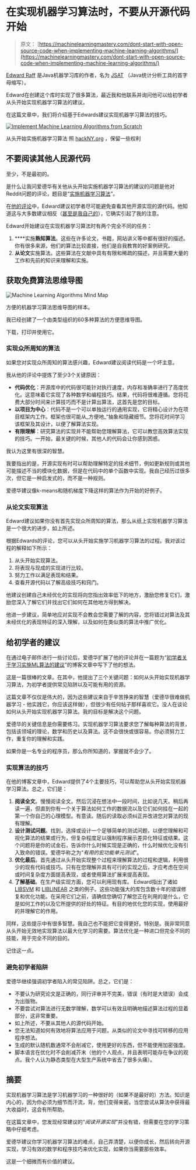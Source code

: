 # 在实现机器学习算法时，不要从开源代码开始

> 原文： [https://machinelearningmastery.com/dont-start-with-open-source-code-when-implementing-machine-learning-algorithms/](https://machinelearningmastery.com/dont-start-with-open-source-code-when-implementing-machine-learning-algorithms/)

[Edward Raff](https://www.linkedin.com/pub/edward-raff/40/920/99) 是Java机器学习库的作者，名为 [JSAT](https://code.google.com/p/java-statistical-analysis-tool/) （Java统计分析工具的首字母缩写）。

Edward在创建这个库时实现了很多算法，最近我和他联系并询问他可以给初学者从头开始实现机器学习算法的建议。

在这篇文章中，我们将介绍基于Edwards建议实现机器学习算法的技巧。

[![Implement Machine Learning Algorithms from Scratch](img/ee2d2be174f6f3355360894c7cc4cd86.jpg)](https://3qeqpr26caki16dnhd19sv6by6v-wpengine.netdna-ssl.com/wp-content/uploads/2014/10/Implement-Machine-Learning-Algorithms-from-Scratch.jpg)

从头开始实施机器学习算法
照 [hackNY.org](http://www.flickr.com/photos/hackny/7036401939) ，保留一些权利

## 不要阅读其他人民源代码

至少，不是最初的。

是什么让我问爱德华有关他从头开始实施机器学习算法的建议的问题是他对Reddit问题的评论，题目是“[实施机器学习算法](http://www.reddit.com/r/MachineLearning/comments/2h94uj/implementing_machine_learning_algorithms/)”。

在[他的评论](http://www.reddit.com/r/MachineLearning/comments/2h94uj/implementing_machine_learning_algorithms/ckqrn1t)中，Edward建议初学者尽可能避免查看其他开源实现的源代码。他知道这与大多数建议相反（[甚至是我自己的](http://machinelearningmastery.com/how-to-implement-a-machine-learning-algorithm/ "How to Implement a Machine Learning Algorithm")），它确实引起了我的注意。

Edward开始建议在实现机器学习算法时有两个完全不同的任务：

1.  ****实施**熟知算法**。这些在许多论文，书籍，网站讲义等中都有很好的描述。你有很多来源，他们的算法比较直接，他们是自我教育的好案例研究。
2.  **从论文**实施算法。这些算法在文献中具有有限和稀疏的描述，并且需要大量的工作和先前的知识来理解和实施。

## 获取免费算法思维导图

![Machine Learning Algorithms Mind Map](img/2ce1275c2a1cac30a9f4eea6edd42d61.jpg)

方便的机器学习算法思维导图的样本。

我已经创建了一个由类型组织的60多种算法的方便思维导图。

下载，打印并使用它。

### 实现众所周知的算法

如果您对实现众所周知的算法感兴趣，Edward建议阅读代码是一个坏主意。

我从他的评论中提炼了至少3个关键原因：

*   **代码优化**：开源库中的代码很可能针对执行速度，内存和准确率进行了高度优化。这意味着它实现了各种数学和编程技巧。结果，代码将很难遵循。您将花费大部分时间来计算技巧而不是计算出算法，这首先是您的目标。
*   **以项目为中心**：代码不是一个可以单独运行的通用实现，它将精心设计为在项目框架内工作。框架也很可能从_方便地_“抽象和隐藏细节。您将花时间学习该框架及其设计，以便了解算法实现。
*   **有限理解**：研究算法的实现并不能帮助您理解算法，它可以教您高效算法实现的技巧。一开始，最关键的时候，其他人的代码会让你感到困惑。

我认为这里有很深的智慧。

我要指出的是，开源实现有时可以帮助理解特定的技术细节，例如更新规则或其他可能描述不当的模块化数据，但是在代码中的单个函数中实现。我自己经历过很多次，但它是一种启发式的，而不是一种规则。

爱德华建议像k-means和随机梯度下降这样的算法作为开始的好例子。

### 从论文实现算法

Edward建议如果你没有首先实现众所周知的算法，那么从纸上实现机器学习算法是一个很大的进步，如上所述。

根据Edwards的评论，您可以从头开始实施学习机器学习算法的过程。我对该过程的解释如下所示：

1.  从头开始实现算法。
2.  将表现与现成的实现进行比较。
3.  努力工作以满足表现和结果。
4.  查看开源代码以了解高级技巧和窍门。

他建议创建自己未经优化的实现将向您指出效率低下的地方，激励您修复它们，激励您深入了解它们并找出它们如何在其他地方得到解决。

他进一步建议，简单地应对实现不会教会您需要了解的内容，您将错过对算法及其未经优化的表现特征的深入理解，以及如何在类似类的算法中推广优化。

## 给初学者的建议

在通过电子邮件进行一些讨论后，爱德华扩展了他的评论并在一篇题为“[初学者关于学习实施ML算法的建议](http://jsatml.blogspot.com.au/2014/10/beginner-advice-on-learning-to.html)”的博客文章中写下了他的想法。

这是一篇很棒的文章。在其中，他提出了三个关键问题：如何从头开始实现机器学习算法，为初学者提供常见陷阱以及可能有用的资源。

这篇文章不仅仅是伟大的，因为这些建议来自于辛苦挣来的智慧（爱德华很难做机器学习 [](http://en.wikipedia.org/wiki/Learning_the_hard_way) - 他实践它，你应该这样做），但很少有任何帖子那样喜欢它。没人在谈论如何从头开始实现机器学习算法。我的目标是解决这个问题。

爱德华的关键信息是你需要练习。实现机器学习算法要求您了解每种算法的背景，包括该领域的理论，数学和历史以及算法。这不会很快或很容易。你必须努力工作，重复你的理解和实践。

如果你是一名专业的程序员，那么你所知道的，掌握就不会少了。

### 实现算法的技巧

在他的博客文章中，Edward提供了4个主要技巧，可以帮助您从头开始实现机器学习算法。总之，它们是：

1.  **阅读全文**。慢慢阅读全文。然后沉浸在想法中一段时间​​，比如说几天。稍后再读一遍，但直到你有一个关于算法如何工作的数据流以及它们如何挂在一起的第一个你自己的心理模型。有意读。随后的读取必须纠正并改进您对算法的现有理解。
2.  **设计测试问题**。找到，选择或设计一个足够简单的测试问题，以便您理解和可视化算法的结果或行为，但复杂程度足以强制程序展示差异化特征或结果。这个问题将是你的试金石，告诉你什么时候实现是正确的，什么时候优化没有引入致命的错误。爱德华称之为“_有用的宏功能单元测试_”。
3.  **优化最后**。首先通过从头开始实现整个过程来理解算法的过程和逻辑，利用很少的现有代码或技巧。只有在您理解并具有可行的实现之后，才应考虑在空间或时间复杂度方面提高表现，或者使用算法扩展来提高表现。
4.  **了解基础**。在生产级实现方面，您可以利用现有库。 Edward指出了诸如 [LIBSVM](http://www.csie.ntu.edu.tw/~cjlin/libsvm/) 和 [LIBLINEAR](http://www.csie.ntu.edu.tw/~cjlin/liblinear/) 之类的例子。这些功能强大的库包含数十年的错误修复和优化功能。在采用它们之前，请确信您确切了解您正在利用的是什么，它是如何工作的以及它所提供的好处的特征。有目的地优化您的实现，使用最好的并理解它的作用。

同样，这些提示中有很多智慧。我自己也不能把它变得更好。特别是。我非常同意从头开始无效地实现算法以最大化学习的需要。算法优化是一种进口但完全不同的技能，用于完全不同的目的。

记住这一点。

### 避免初学者陷阱

爱德华继续强调初学者陷入的常见陷阱。总之，它们是：

*   不要认为研究论文是正确的，同行评审并不完美，错误（有时是大错误）会成为出版物。
*   不要尝试对算法进行无数学理解，数学可以有效且明确地描述算法过程的显着部分，这非常重要。
*   如上所述，不要从其他人的源代码开始。
*   您无法知道如何有效地将算法应用于问题，从类似的论文中寻找可转移的应用程序想法。
*   生成的默认随机数通常不会削减它，使用更好的东西，但不能使用加密强度。
*   脚本语言在优化时不会削减芥末（他的个人观点，并且表明可能存在争议的观点。我个人认为静态类型在大型生产系统中省去了很多头痛）。

## 摘要

实现机器学习算法是学习机器学习的一种很好的（如果不是最好的）方法。知识是内心的，因为你必须为细节而汗流，背，他们变得亲密。当您尝试从算法中获得最大收益时，这会有所帮助。

在这篇文章中，您发现经常建议的“_阅读开源实现_”并没有错，但需要在您的学习策略中仔细考虑。

爱德华建议你学习机器学习算法的难点，自己弄清楚，以便你成长，然后转向开源实现，学习有效的数学和程序技巧来优化实现，如果你当需要那些效率。

这是一个细微而有价值的建议。